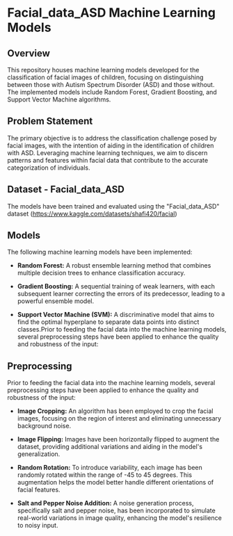 # Facial_data_ASD Machine Learning Models

## Overview

This repository houses machine learning models developed for the classification of facial images of children, focusing on distinguishing between those with Autism Spectrum Disorder (ASD) and those without. The implemented models include Random Forest, Gradient Boosting, and Support Vector Machine algorithms.

## Problem Statement

The primary objective is to address the classification challenge posed by facial images, with the intention of aiding in the identification of children with ASD. Leveraging machine learning techniques, we aim to discern patterns and features within facial data that contribute to the accurate categorization of individuals.

## Dataset - Facial_data_ASD

The models have been trained and evaluated using the "Facial_data_ASD" dataset (https://www.kaggle.com/datasets/shafi420/facial)

## Models

The following machine learning models have been implemented:

- **Random Forest:** A robust ensemble learning method that combines multiple decision trees to enhance classification accuracy.

- **Gradient Boosting:** A sequential training of weak learners, with each subsequent learner correcting the errors of its predecessor, leading to a powerful ensemble model.

- **Support Vector Machine (SVM):** A discriminative model that aims to find the optimal hyperplane to separate data points into distinct classes.Prior to feeding the facial data into the machine learning models, several preprocessing steps have been applied to enhance the quality and robustness of the input:

## Preprocessing

Prior to feeding the facial data into the machine learning models, several preprocessing steps have been applied to enhance the quality and robustness of the input:

- **Image Cropping:** An algorithm has been employed to crop the facial images, focusing on the region of interest and eliminating unnecessary background noise.

- **Image Flipping:** Images have been horizontally flipped to augment the dataset, providing additional variations and aiding in the model's generalization.

- **Random Rotation:** To introduce variability, each image has been randomly rotated within the range of -45 to 45 degrees. This augmentation helps the model better handle different orientations of facial features.

- **Salt and Pepper Noise Addition:** A noise generation process, specifically salt and pepper noise, has been incorporated to simulate real-world variations in image quality, enhancing the model's resilience to noisy input.
